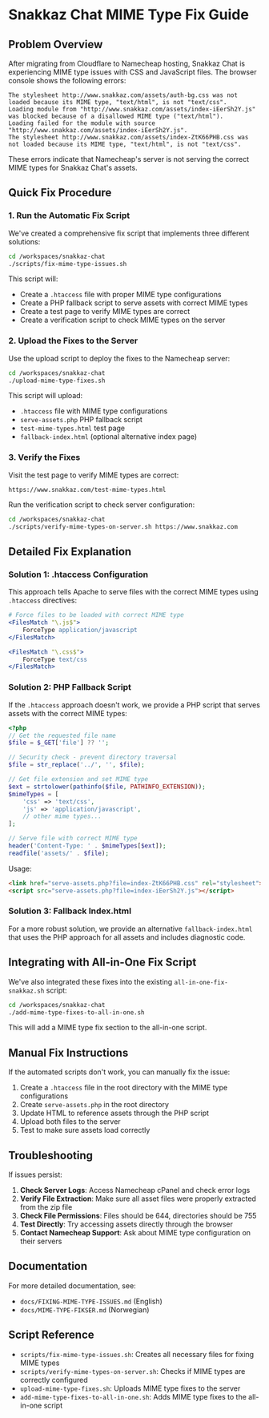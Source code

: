 # Snakkaz Chat MIME Type Fix Guide

## Problem Overview

After migrating from Cloudflare to Namecheap hosting, Snakkaz Chat is experiencing MIME type issues with CSS and JavaScript files. The browser console shows the following errors:

```
The stylesheet http://www.snakkaz.com/assets/auth-bg.css was not loaded because its MIME type, "text/html", is not "text/css".
Loading module from "http://www.snakkaz.com/assets/index-iEerSh2Y.js" was blocked because of a disallowed MIME type ("text/html").
Loading failed for the module with source "http://www.snakkaz.com/assets/index-iEerSh2Y.js".
The stylesheet http://www.snakkaz.com/assets/index-ZtK66PHB.css was not loaded because its MIME type, "text/html", is not "text/css".
```

These errors indicate that Namecheap's server is not serving the correct MIME types for Snakkaz Chat's assets.

## Quick Fix Procedure

### 1. Run the Automatic Fix Script

We've created a comprehensive fix script that implements three different solutions:

```bash
cd /workspaces/snakkaz-chat
./scripts/fix-mime-type-issues.sh
```

This script will:
- Create a `.htaccess` file with proper MIME type configurations
- Create a PHP fallback script to serve assets with correct MIME types
- Create a test page to verify MIME types are correct
- Create a verification script to check MIME types on the server

### 2. Upload the Fixes to the Server

Use the upload script to deploy the fixes to the Namecheap server:

```bash
cd /workspaces/snakkaz-chat
./upload-mime-type-fixes.sh
```

This script will upload:
- `.htaccess` file with MIME type configurations
- `serve-assets.php` PHP fallback script
- `test-mime-types.html` test page
- `fallback-index.html` (optional alternative index page)

### 3. Verify the Fixes

Visit the test page to verify MIME types are correct:

```
https://www.snakkaz.com/test-mime-types.html
```

Run the verification script to check server configuration:

```bash
cd /workspaces/snakkaz-chat
./scripts/verify-mime-types-on-server.sh https://www.snakkaz.com
```

## Detailed Fix Explanation

### Solution 1: .htaccess Configuration

This approach tells Apache to serve files with the correct MIME types using `.htaccess` directives:

```apache
# Force files to be loaded with correct MIME type
<FilesMatch "\.js$">
    ForceType application/javascript
</FilesMatch>

<FilesMatch "\.css$">
    ForceType text/css
</FilesMatch>
```

### Solution 2: PHP Fallback Script

If the `.htaccess` approach doesn't work, we provide a PHP script that serves assets with the correct MIME types:

```php
<?php
// Get the requested file name
$file = $_GET['file'] ?? '';

// Security check - prevent directory traversal
$file = str_replace('../', '', $file);

// Get file extension and set MIME type
$ext = strtolower(pathinfo($file, PATHINFO_EXTENSION));
$mimeTypes = [
    'css' => 'text/css',
    'js' => 'application/javascript',
    // other mime types...
];

// Serve file with correct MIME type
header('Content-Type: ' . $mimeTypes[$ext]);
readfile('assets/' . $file);
```

Usage:
```html
<link href="serve-assets.php?file=index-ZtK66PHB.css" rel="stylesheet">
<script src="serve-assets.php?file=index-iEerSh2Y.js"></script>
```

### Solution 3: Fallback Index.html

For a more robust solution, we provide an alternative `fallback-index.html` that uses the PHP approach for all assets and includes diagnostic code.

## Integrating with All-in-One Fix Script

We've also integrated these fixes into the existing `all-in-one-fix-snakkaz.sh` script:

```bash
cd /workspaces/snakkaz-chat
./add-mime-type-fixes-to-all-in-one.sh
```

This will add a MIME type fix section to the all-in-one script.

## Manual Fix Instructions

If the automated scripts don't work, you can manually fix the issue:

1. Create a `.htaccess` file in the root directory with the MIME type configurations
2. Create `serve-assets.php` in the root directory
3. Update HTML to reference assets through the PHP script
4. Upload both files to the server
5. Test to make sure assets load correctly

## Troubleshooting

If issues persist:

1. **Check Server Logs**: Access Namecheap cPanel and check error logs
2. **Verify File Extraction**: Make sure all asset files were properly extracted from the zip file
3. **Check File Permissions**: Files should be 644, directories should be 755
4. **Test Directly**: Try accessing assets directly through the browser
5. **Contact Namecheap Support**: Ask about MIME type configuration on their servers

## Documentation

For more detailed documentation, see:
- `docs/FIXING-MIME-TYPE-ISSUES.md` (English)
- `docs/MIME-TYPE-FIKSER.md` (Norwegian)

## Script Reference

- `scripts/fix-mime-type-issues.sh`: Creates all necessary files for fixing MIME types
- `scripts/verify-mime-types-on-server.sh`: Checks if MIME types are correctly configured
- `upload-mime-type-fixes.sh`: Uploads MIME type fixes to the server
- `add-mime-type-fixes-to-all-in-one.sh`: Adds MIME type fixes to the all-in-one script
